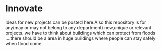 # Innovate
Ideas for new projects can be posted here.Also this repository is for any(may or may not belong to any department) new,unique or relevant projects.
we have to think about buildings which can protect from floods ....there should be a area in huge buildings where people can stay safely when flood come
